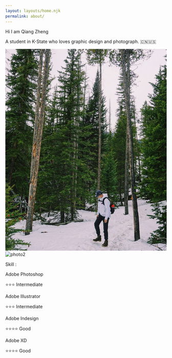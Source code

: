 ```yaml
---
layout: layouts/home.njk
permalink: about/
---
```

<div class="about_page">
    <div class="personal_description1">
        <p class="personal_description">Hi I am Qiang Zheng</p>
    </div>
    <div class="personal_description2">
        <p class="personal_description">A student in K-State who loves graphic design and photograph. 🇨🇳🇺🇸</p>
    </div>
    <div class="photo_description">
        <div class="emptyspace"></div>
        <div class="photo">
            <img src="/img/photo.png" alt="photo1" >
        </div>
        <div class="photo">
            <img src="/img/photo2.png" alt="photo2" >
        </div>
        <div class="skillpack_text_box">
            <p class="skillpack1">Skill :</p>  
            <div class="skillpack_container">
                <div class="skillpack_1"> 
                    <p class="skillpack2">Adobe Photoshop</p>  
                    <p class="skillpack3">⭐️⭐️⭐️  Intermediate</p>   
                </div>
                <div class="skillpack_2">
                    <p class="skillpack4">Adobe Illustrator</p>  
                    <p class="skillpack5">⭐️⭐️⭐️  Intermediate</p> 
                </div> 
                <div class="skillpack_3">
                    <p class="skillpack6">Adobe Indesign</p>
                    <p class="skillpack7">⭐️⭐️⭐️⭐️  Good</p>
                </div> 
                <div class="skillpack_4">
                    <p class="skillpack8">Adobe XD</p> 
                    <p class="skillpack9">⭐️⭐️⭐️⭐️  Good</p> 
                </div> 
            </div>
        </div>
    </div>   
</div>
